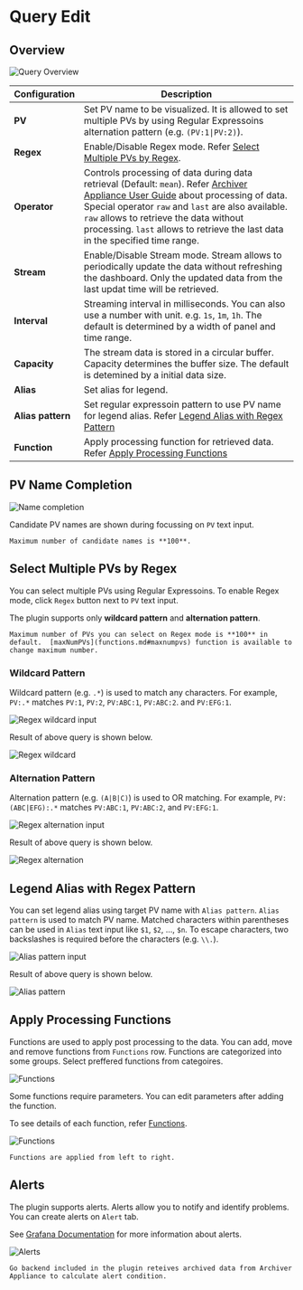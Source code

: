 # Query Edit

## Overview
![Query Overview](./img/aa-query-overview.png)

| Configuration     | Description                                                                                                                                                                                                                                                                                                                                                                                                  |
| ----------------- | ------------------------------------------------------------------------------------------------------------------------------------------------------------------------------------------------------------------------------------------------------------------------------------------------------------------------------------------------------------------------------------------------------------ |
| **PV**            | Set PV name to be visualized. It is allowed to set multiple PVs by using Regular Expressoins alternation pattern (e.g. `(PV:1\|PV:2)`).                                                                                                                                                                                                                                                                      |
| **Regex**         | Enable/Disable Regex mode. Refer [Select Multiple PVs by Regex](#select-multiple-pvs-by-regex).                                                                                                                                                                                                                                                                                                              |
| **Operator**      | Controls processing of data during data retrieval (Default: `mean`). Refer [Archiver Appliance User Guide](https://epicsarchiver.readthedocs.io/en/latest/user/userguide.html#processing-of-data) about processing of data. Special operator `raw` and `last` are also available. `raw` allows to retrieve the data without processing. `last` allows to retrieve the last data in the specified time range. |
| **Stream**        | Enable/Disable Stream mode. Stream allows to periodically update the data without refreshing the dashboard. Only the updated data from the last updat time will be retrieved.                                                                                                                                                                                                                                |
| **Interval**      | Streaming interval in milliseconds. You can also use a number with unit. e.g. `1s`, `1m`, `1h`. The default is determined by a width of panel and time range.                                                                                                                                                                                                                                                |
| **Capacity**      | The stream data is stored in a circular buffer. Capacity determines the buffer size. The default is detemined by a initial data size.                                                                                                                                                                                                                                                                        |
| **Alias**         | Set alias for legend.                                                                                                                                                                                                                                                                                                                                                                                        |
| **Alias pattern** | Set regular expressoin pattern to use PV name for legend alias. Refer [Legend Alias with Regex Pattern](#legend-alias-with-regex-pattern)                                                                                                                                                                                                                                                                    |
| **Function**      | Apply processing function for retrieved data. Refer [Apply Processing Functions](#apply-processing-functions)                                                                                                                                                                                                                                                                                                |

## PV Name Completion
![Name completion](./img/aa-query-name-completion.png)

Candidate PV names are shown during focussing on `PV` text input.

```{note}
Maximum number of candidate names is **100**.
```

## Select Multiple PVs by Regex
You can select multiple PVs using Regular Expressoins.
To enable Regex mode, click `Regex` button next to `PV` text input.


The plugin supports only **wildcard pattern** and **alternation pattern**.

```{note}
Maximum number of PVs you can select on Regex mode is **100** in default.  [maxNumPVs](functions.md#maxnumpvs) function is available to change maximum number.
```

### Wildcard Pattern
Wildcard pattern (e.g. `.*`) is used to match any characters.
For example, `PV:.*` matches `PV:1`, `PV:2`, `PV:ABC:1`, `PV:ABC:2`. and `PV:EFG:1`.

![Regex wildcard input](./img/aa-query-regex-wildcard-input.png)

Result of above query is shown below.

![Regex wildcard](./img/aa-query-regex-wildcard.png)

### Alternation Pattern
Alternation pattern (e.g. `(A|B|C)`) is used to OR matching.
For example, `PV:(ABC|EFG):.*` matches `PV:ABC:1`, `PV:ABC:2`, and `PV:EFG:1`.

![Regex alternation input](./img/aa-query-regex-alternation-input.png)

Result of above query is shown below.

![Regex alternation](./img/aa-query-regex-alternation.png)

## Legend Alias with Regex Pattern
You can set legend alias using target PV name with `Alias pattern`.
`Alias pattern` is used to match PV name. Matched characters within parentheses can be used in
`Alias` text input like `$1`, `$2`, ..., `$n`.
To escape characters, two backslashes is required before the characters (e.g. `\\.`).

![Alias pattern input](./img/aa-query-alias-pattern-input.png)

Result of above query is shown below.

![Alias pattern](./img/aa-query-alias-pattern.png)

## Apply Processing Functions
Functions are used to apply post processing to the data.
You can add, move and remove functions from `Functions` row.
Functions are categorized into some groups.
Select preffered functions from categoires.

![Functions](./img/aa-query-functions-add.png)

Some functions require parameters. You can edit parameters after adding the function.

To see details of each function, refer [Functions](functions).


![Functions](./img/aa-query-functions.png)

```{note}
Functions are applied from left to right.
```

## Alerts
The plugin supports alerts. Alerts allow you to notify and identify problems.
You can create alerts on `Alert` tab.

See [Grafana Documentation](https://grafana.com/docs/grafana/latest/alerting/) for more information about alerts.

![Alerts](./img/aa-alerts.png)

```{note}
Go backend included in the plugin reteives archived data from Archiver Appliance to calculate alert condition.
```
